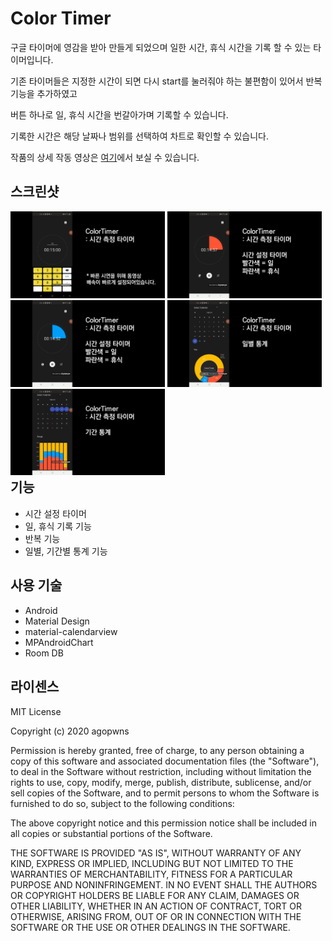 # Color Timer
구글 타이머에 영감을 받아 만들게 되었으며 일한 시간, 휴식 시간을 기록 할 수 있는 타이머입니다.   
  
기존 타이머들은 지정한 시간이 되면 다시 start를 눌러줘야 하는 불편함이 있어서 반복 기능을 추가하였고   
  
버튼 하나로 일, 휴식 시간을 번갈아가며 기록할 수 있습니다.   
  
기록한 시간은 해당 날짜나 범위를 선택하여 차트로 확인할 수 있습니다.  
    
작품의 상세 작동 영상은 [여기](https://www.youtube.com/watch?v=V_zyc7YkljA)에서 보실 수 있습니다.   
  
## 스크린샷
<div style="float:left;">
  <img src="https://github.com/agopwns/ColorTimer/blob/master/images/1.jpg" alt="Your image title" width="49%"/> 
  <img src="https://github.com/agopwns/ColorTimer/blob/master/images/2.jpg" alt="Your image title" width="49%"/>
  <img src="https://github.com/agopwns/ColorTimer/blob/master/images/3.jpg" alt="Your image title" width="49%"/>
  <img src="https://github.com/agopwns/ColorTimer/blob/master/images/4.jpg" alt="Your image title" width="49%"/>
  <img src="https://github.com/agopwns/ColorTimer/blob/master/images/5.jpg" alt="Your image title" width="49%"/>
</div>

## 기능
  - 시간 설정 타이머
  - 일, 휴식 기록 기능
  - 반복 기능
  - 일별, 기간별 통계 기능

## 사용 기술
  - Android
  - Material Design
  - material-calendarview 
  - MPAndroidChart 
  - Room DB

## 라이센스
MIT License  
  
Copyright (c) 2020 agopwns  
  
Permission is hereby granted, free of charge, to any person obtaining a copy
of this software and associated documentation files (the "Software"), to deal
in the Software without restriction, including without limitation the rights
to use, copy, modify, merge, publish, distribute, sublicense, and/or sell
copies of the Software, and to permit persons to whom the Software is
furnished to do so, subject to the following conditions:  
  
The above copyright notice and this permission notice shall be included in all
copies or substantial portions of the Software.  
  
THE SOFTWARE IS PROVIDED "AS IS", WITHOUT WARRANTY OF ANY KIND, EXPRESS OR
IMPLIED, INCLUDING BUT NOT LIMITED TO THE WARRANTIES OF MERCHANTABILITY,
FITNESS FOR A PARTICULAR PURPOSE AND NONINFRINGEMENT. IN NO EVENT SHALL THE
AUTHORS OR COPYRIGHT HOLDERS BE LIABLE FOR ANY CLAIM, DAMAGES OR OTHER
LIABILITY, WHETHER IN AN ACTION OF CONTRACT, TORT OR OTHERWISE, ARISING FROM,
OUT OF OR IN CONNECTION WITH THE SOFTWARE OR THE USE OR OTHER DEALINGS IN THE
SOFTWARE.  
   
